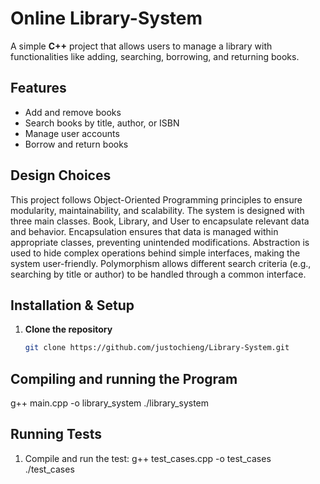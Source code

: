 # Online Library-System  

A simple **C++** project that allows users to manage a library with functionalities like adding, searching, borrowing, and returning books.

## Features  
- Add and remove books  
- Search books by title, author, or ISBN  
- Manage user accounts  
- Borrow and return books

## Design Choices
This project follows Object-Oriented Programming principles to ensure modularity, maintainability, and scalability. The system is designed with three main classes. Book, Library, and User to encapsulate relevant data and behavior. Encapsulation ensures that data is managed within appropriate classes, preventing unintended modifications. Abstraction is used to hide complex operations behind simple interfaces, making the system user-friendly. Polymorphism allows different search criteria (e.g., searching by title or author) to be handled through a common interface.

## Installation & Setup  
1. **Clone the repository**  
   ```sh
   git clone https://github.com/justochieng/Library-System.git

## Compiling and running the Program
g++ main.cpp -o library_system
./library_system

## Running Tests
1. Compile and run the test:
g++ test_cases.cpp -o test_cases  
./test_cases
 
